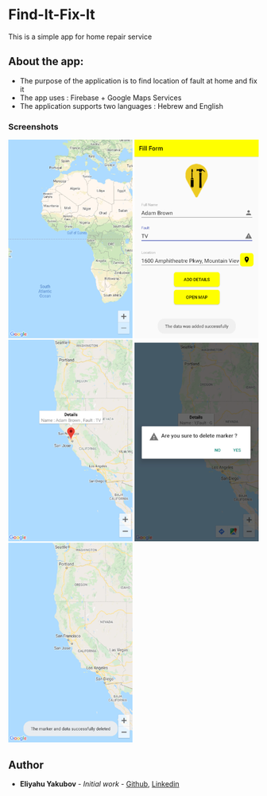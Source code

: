 # Find-It-Fix-It
This is a simple app for home repair service

## About the app:

- The purpose of the application is to find location of fault at home and fix it 
- The app uses : Firebase + Google Maps Services
- The application supports two languages : Hebrew and English


### Screenshots

<img src="https://github.com/EliYakubov7/Find-It-Fix-It/blob/master/screenshots/empty_map.png" width="250">  
<img src="https://github.com/EliYakubov7/Find-It-Fix-It/blob/master/screenshots/fill_form.png" width="250">  
<img src="https://github.com/EliYakubov7/Find-It-Fix-It/blob/master/screenshots/mark_on_map.png" width="250">  
<img src="https://github.com/EliYakubov7/Find-It-Fix-It/blob/master/screenshots/alert_dialog_to_delete_marker.png" width="250">  
<img src="https://github.com/EliYakubov7/Find-It-Fix-It/blob/master/screenshots/marker_is_delete.png" width="250">  


## Author

* **Eliyahu Yakubov** - *Initial work* - [Github](https://github.com/EliYakubov7), [Linkedin](https://www.linkedin.com/in/eli-yakubov-961908173)
